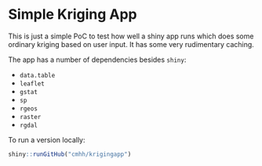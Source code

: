 # Simple Kriging App

This is just a simple PoC to test how well a shiny app runs which does some
ordinary kriging based on user input.  It has some very rudimentary caching.

The app has a number of dependencies besides `shiny`:

* `data.table`
* `leaflet`
* `gstat`
* `sp`
* `rgeos`
* `raster`
* `rgdal`

To run a version locally:

```r
shiny::runGitHub("cmhh/krigingapp")
```
